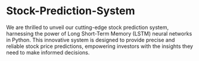 # Stock-Prediction-System
We are thrilled to unveil our cutting-edge stock prediction system, harnessing the power of Long Short-Term Memory (LSTM) neural networks in Python. This innovative system is designed to provide precise and reliable stock price predictions, empowering investors with the insights they need to make informed decisions.
